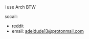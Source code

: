 i use Arch BTW

socail:
- [reddit](https://www.reddit.com/user/adeldude13)
- email: adeldude13@protonmail.com
